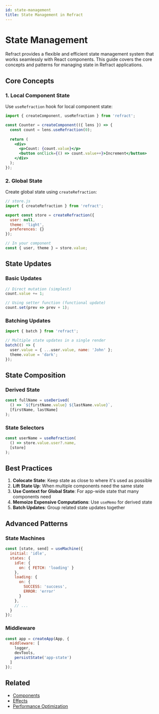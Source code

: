 ```yaml
---
id: state-management
title: State Management in Refract
---
```


# State Management

Refract provides a flexible and efficient state management system that works seamlessly with React components. This guide covers the core concepts and patterns for managing state in Refract applications.

## Core Concepts

### 1. Local Component State

Use `useRefraction` hook for local component state:

```jsx
import { createComponent, useRefraction } from 'refract';

const Counter = createComponent(({ lens }) => {
  const count = lens.useRefraction(0);
  
  return (
    <div>
      <p>Count: {count.value}</p>
      <button onClick={() => count.value++}>Increment</button>
    </div>
  );
});
```

### 2. Global State

Create global state using `createRefraction`:

```jsx
// store.js
import { createRefraction } from 'refract';

export const store = createRefraction({
  user: null,
  theme: 'light',
  preferences: {}
});

// In your component
const { user, theme } = store.value;
```

## State Updates

### Basic Updates

```jsx
// Direct mutation (simplest)
count.value += 1;

// Using setter function (functional update)
count.set(prev => prev + 1);
```

### Batching Updates

```jsx
import { batch } from 'refract';

// Multiple state updates in a single render
batch(() => {
  user.value = { ...user.value, name: 'John' };
  theme.value = 'dark';
});
```

## State Composition

### Derived State

```jsx
const fullName = useDerived(
  () => `${firstName.value} ${lastName.value}`,
  [firstName, lastName]
);
```

### State Selectors

```jsx
const userName = useRefraction(
  () => store.value.user?.name,
  [store]
);
```

## Best Practices

1. **Colocate State**: Keep state as close to where it's used as possible
2. **Lift State Up**: When multiple components need the same state
3. **Use Context for Global State**: For app-wide state that many components need
4. **Memoize Expensive Computations**: Use `useMemo` for derived state
5. **Batch Updates**: Group related state updates together

## Advanced Patterns

### State Machines

```jsx
const [state, send] = useMachine({
  initial: 'idle',
  states: {
    idle: {
      on: { FETCH: 'loading' }
    },
    loading: {
      on: {
        SUCCESS: 'success',
        ERROR: 'error'
      }
    },
    // ...
  }
});
```

### Middleware

```jsx
const app = createApp(App, {
  middleware: [
    logger,
    devTools,
    persistState('app-state')
  ]
});
```

## Related

- [Components](./components)
- [Effects](./effects)
- [Performance Optimization](../advanced/performance)
